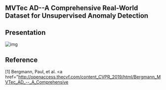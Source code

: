 ## MVTec AD--A Comprehensive Real-World Dataset for Unsupervised Anomaly Detection

## Presentation
![img](./imgs/001.png)

## Reference
[1] Bergmann, Paul, et al. <a href="http://openaccess.thecvf.com/content_CVPR_2019/html/Bergmann_MVTec_AD_--_A_Comprehensive